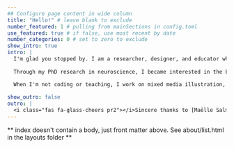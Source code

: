 ```yaml
---
## Configure page content in wide column
title: "Hello!" # leave blank to exclude
number_featured: 1 # pulling from mainSections in config.toml
use_featured: true # if false, use most recent by date
number_categories: 0 # set to zero to exclude
show_intro: true
intro: |
  I'm glad you stopped by. I am a researcher, designer, and educator who enjoys making data science projects feel beautiful and friendly. I work at RStudio to develop user experiences that help teams do more with their data. 
  
  Through my PhD research in neuroscience, I became interested in the best ways to teach complex topics and empower learners. One of my favorite examples of this is my co-authored project [Teacup, Giraffes, & Statistics](https://tinystats.github.io/teacups-giraffes-and-statistics/), which leverages illustration, web design, and R Markdown to teach statistical principles with tiny giraffes. Over the past several years, I have continued to design websites, instructional content, and novel learning platforms to making learning data science and R an intuitive experience.

  When I'm not coding or teaching, I work on mixed media illustration, some of which have been featured on the [BBC](https://www.bbc.co.uk/programmes/p05g73l9/p05g71m6) [programs](https://www.bbc.co.uk/programmes/b0952zlc), [The Guardian](https://www.theguardian.com/artanddesign/gallery/2017/feb/11/small-is-beautiful-art-from-tiny-objects?page=with%3Aimg-2), and advertising campaigns for Hewlett Packard and 20th Century Fox. You can also find my illustrations on [RStudio's education website](https://education.rstudio.com/).
  
show_outro: false
outro: |
  <i class="fas fa-glass-cheers pr2"></i>Sincere thanks to [Maëlle Salmon](https://masalmon.eu/) for her help naming this Hugo theme!
---
```


** index doesn't contain a body, just front matter above.
See about/list.html in the layouts folder **